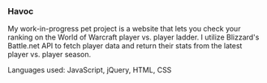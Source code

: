 ### Havoc
My work-in-progress pet project is a website that lets you check your ranking on the World of Warcraft player vs. player ladder. I utilize Blizzard's Battle.net API to fetch player data
and return their stats from the latest player vs. player season.

Languages used: JavaScript, jQuery, HTML, CSS
